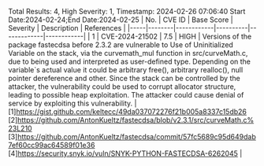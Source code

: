 Total Results: 4, High Severity: 1, Timestamp: 2024-02-26 07:06:40
Start Date:2024-02-24;End Date:2024-02-25
| No. | CVE ID | Base Score | Severity | Description | References |
|-----|--------|------------|----------|-------------|------------|
| 1 | CVE-2024-21502 | 7.5  | HIGH | Versions of the package fastecdsa before 2.3.2 are vulnerable to Use of Uninitialized Variable on the stack, via the curvemath_mul function in src/curveMath.c, due to being used and interpreted as user-defined type. Depending on the variable`s actual value it could be arbitrary free(), arbitrary realloc(), null pointer dereference and other. Since the stack can be controlled by the attacker, the vulnerability could be used to corrupt allocator structure, leading to possible heap exploitation. The attacker could cause denial of service by exploiting this vulnerability. | [1]https://gist.github.com/keltecc/49da037072276f21b005a8337c15db26<br>[2]https://github.com/AntonKueltz/fastecdsa/blob/v2.3.1/src/curveMath.c%23L210<br>[3]https://github.com/AntonKueltz/fastecdsa/commit/57fc5689c95d649dab7ef60cc99ac64589f01e36<br>[4]https://security.snyk.io/vuln/SNYK-PYTHON-FASTECDSA-6262045 |
